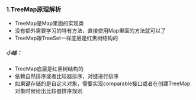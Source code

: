 ### 1.TreeMap原理解析

- TreeMap是Map里面的实现类
- 没有额外需要学习的特有方法，直接使用Map里面的方法就可以了
- TreeMap跟TreeSet一样底层是红黑树结构的



##### 小结：

- TreeMap底层是红黑树结构的
- 依赖自然排序或者比较器排序，对键进行排序
- 如果键存储的是自定义对象，需要实现comparable接口或者在创建TreeMap对象时候给出比较器排序规则